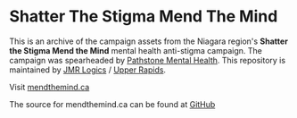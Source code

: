# Shatter The Stigma Mend The Mind

This is an archive of the campaign assets from the Niagara region's **Shatter the Stigma Mend the Mind** mental health anti-stigma campaign. The campaign was spearheaded by [Pathstone Mental Health](https://www.pathstonementalhealth.ca/). This repository is maintained by [JMR Logics](https://www.jmr.ca/) / [Upper Rapids](https://www.upperrapids.ca/).

Visit [mendthemind.ca](https://www.mendthemind.ca/)

The source for mendthemind.ca can be found at [GitHub](https://github.com/mendthemind/mendthemind)
